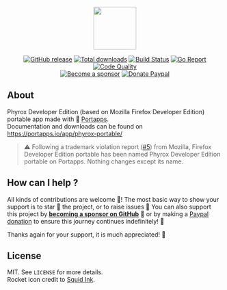 <p align="center"><a href="https://portapps.io/app/phyrox-developer-portable/" target="_blank"><img width="100" src="https://github.com/portapps/phyrox-developer-portable/blob/master/res/papp.png"></a></p>

<p align="center">
  <a href="https://portapps.io/app/phyrox-developer-portable/#download"><img src="https://img.shields.io/github/release/portapps/phyrox-developer-portable.svg?style=flat-square" alt="GitHub release"></a>
  <a href="https://portapps.io/app/phyrox-developer-portable/#download"><img src="https://img.shields.io/github/downloads/portapps/phyrox-developer-portable/total.svg?style=flat-square" alt="Total downloads"></a>
  <a href="https://travis-ci.com/portapps/phyrox-developer-portable"><img src="https://img.shields.io/travis/com/portapps/phyrox-developer-portable/master.svg?style=flat-square" alt="Build Status"></a>
  <a href="https://goreportcard.com/report/github.com/portapps/phyrox-developer-portable"><img src="https://goreportcard.com/badge/github.com/portapps/phyrox-developer-portable?style=flat-square" alt="Go Report"></a>
  <a href="https://www.codacy.com/app/portapps/phyrox-developer-portable"><img src="https://img.shields.io/codacy/grade/8496793e060d4a868d753dd50992a16d.svg?style=flat-square" alt="Code Quality"></a>
  <br /><a href="https://github.com/sponsors/crazy-max"><img src="https://img.shields.io/badge/sponsor-crazy--max-181717.svg?logo=github&style=flat-square" alt="Become a sponsor"></a>
  <a href="https://www.paypal.me/crazyws"><img src="https://img.shields.io/badge/donate-paypal-00457c.svg?logo=paypal&style=flat-square" alt="Donate Paypal"></a>
</p>

## About

Phyrox Developer Edition (based on Mozilla Firefox Developer Edition) portable app made with 🚀 [Portapps](https://portapps.io).<br />
Documentation and downloads can be found on https://portapps.io/app/phyrox-portable/

> :warning: Following a trademark violation report ([#5](https://github.com/portapps/phyrox-developer-portable/issues/5)) from Mozilla, Firefox Developer Edition portable has been named Phyrox Developer Edition portable on Portapps. Nothing changes except its name.

## How can I help ?

All kinds of contributions are welcome :raised_hands:! The most basic way to show your support is to star :star2: the project, or to raise issues :speech_balloon: You can also support this project by [**becoming a sponsor on GitHub**](https://github.com/sponsors/crazy-max) :clap: or by making a [Paypal donation](https://www.paypal.me/crazyws) to ensure this journey continues indefinitely! :rocket:

Thanks again for your support, it is much appreciated! :pray:

## License

MIT. See `LICENSE` for more details.<br />
Rocket icon credit to [Squid Ink](http://thesquid.ink).
